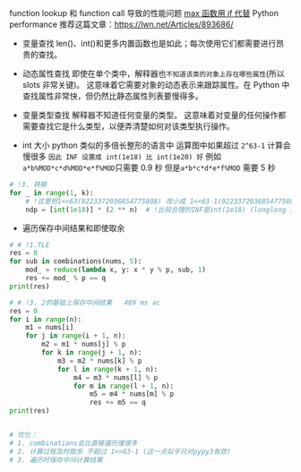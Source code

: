 function lookup 和 function call 导致的性能问题
[max 函数用 if 代替](python%E7%9A%84max%E5%87%BD%E6%95%B0%E5%BE%88%E6%85%A2.py)
Python performance 推荐这篇文章：https://lwn.net/Articles/893686/

- 变量查找
  len()、int()和更多内置函数也是如此；每次使用它们都需要进行昂贵的查找。
- 动态属性查找
  即使在单个类中，解释器也`不知道该类的对象上存在哪些属性`(所以 slots 非常关键)。
  这意味着它需要对象的动态表示来跟踪属性。在 Python 中查找属性非常快，但仍然比静态属性列表要慢得多。
- 变量类型查找
  解释器不知道任何变量的类型。
  这意味着对变量的任何操作都需要查找它是什么类型，以便弄清楚如何对该类型执行操作。

- int 大小
  python 类似的多倍长整形的语言中
  运算图中如果超过 `2^63-1` 计算会慢很多
  `因此 INF 设置成 int(1e18) 比 int(1e20) 好`
  例如
  `a*b%MOD*c*d%MOD*e*f%MOD`只需要 0.9 秒
  但是`a*b*c*d*e*f%MOD` 需要 5 秒

```Python
# !3. 转移
for _ in range(1, k):
    # !这里把1<<63(9223372036854775808) 改小成 1<<63-1(9223372036854775807) 快了700ms pypy3 (碰到超过1<<63-1的数就会变慢)
    ndp = [int(1e18)] * (2 ** n)  # !比较合理的INF是int(1e18) (longlong 是9e18多一点)，比较慢的INF是int(1e20)
```

- 遍历保存中间结果和即使取余

```Python
# # !1.TLE
res = 0
for sub in combinations(nums, 5):
    mod_ = reduce(lambda x, y: x * y % p, sub, 1)
    res += mod_ % p == q
print(res)

# # !3. 2的基础上保存中间结果   489 ms ac
res = 0
for i in range(n):
    m1 = nums[i]
    for j in range(i + 1, n):
        m2 = m1 * nums[j] % p
        for k in range(j + 1, n):
            m3 = m2 * nums[k] % p
            for l in range(k + 1, n):
                m4 = m3 * nums[l] % p
                for m in range(l + 1, n):
                    m5 = m4 * nums[m] % p
                    res += m5 == q
print(res)


# 优化：
# 1. combinations会比直接遍历慢很多
# 2. 计算过程及时取余 不超过 1<<63-1 (这一点似乎只对pypy3有效)
# 3. 遍历时保存中间计算结果

```
